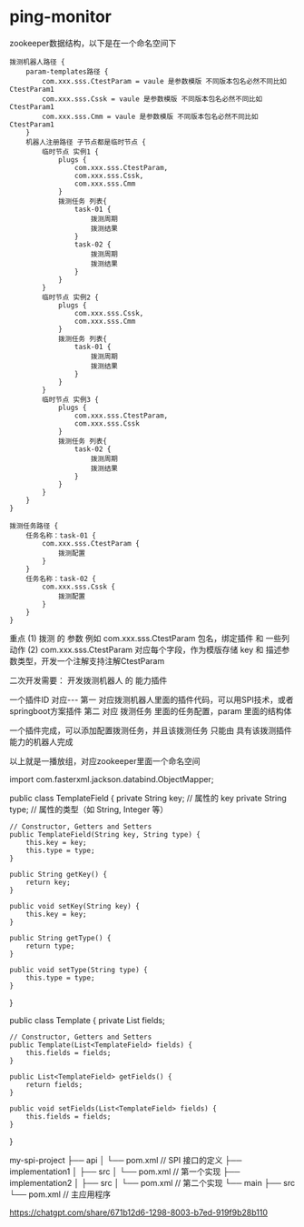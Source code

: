# ping-monitor

zookeeper数据结构，以下是在一个命名空间下
```
拨测机器人路径 {
	param-templates路径 {
		com.xxx.sss.CtestParam = vaule 是参数模版 不同版本包名必然不同比如CtestParam1
		com.xxx.sss.Cssk = vaule 是参数模版 不同版本包名必然不同比如CtestParam1
		com.xxx.sss.Cmm = vaule 是参数模版 不同版本包名必然不同比如CtestParam1
	}
	机器人注册路径 子节点都是临时节点 {
		临时节点 实例1 {
			plugs {
				com.xxx.sss.CtestParam,
				com.xxx.sss.Cssk,
				com.xxx.sss.Cmm
			}
			拨测任务 列表{
				task-01 {
					拨测周期
					拨测结果
				}
				task-02 {
					拨测周期
					拨测结果
				}
			}
		}
		临时节点 实例2 {
			plugs {
				com.xxx.sss.Cssk,
				com.xxx.sss.Cmm
			}
			拨测任务 列表{
				task-01 {
					拨测周期
					拨测结果
				}
			}
		}
		临时节点 实例3 {
			plugs {
				com.xxx.sss.CtestParam,
				com.xxx.sss.Cssk
			}
			拨测任务 列表{
				task-02 {
					拨测周期
					拨测结果
				}
			}
		}
	}
}

拨测任务路径 {
	任务名称：task-01 {
		com.xxx.sss.CtestParam {
			拨测配置
		}
	}
	任务名称：task-02 {
		com.xxx.sss.Cssk {
			拨测配置
		}
	}
}

```
重点
(1) 拨测 的 参数  例如 com.xxx.sss.CtestParam  包名，绑定插件 和 一些列动作
(2) com.xxx.sss.CtestParam 对应每个字段，作为模版存储 key  和  描述参数类型，开发一个注解支持注解CtestParam



二次开发需要：
开发拨测机器人 的 能力插件

一个插件ID 对应---
第一 对应拨测机器人里面的插件代码，可以用SPI技术，或者springboot方案插件
第二 对应 拨测任务 里面的任务配置，param 里面的结构体

一个插件完成，可以添加配置拨测任务，并且该拨测任务 只能由 具有该拨测插件能力的机器人完成

以上就是一播放组，对应zookeeper里面一个命名空间

import com.fasterxml.jackson.databind.ObjectMapper;


public class TemplateField {
    private String key;       // 属性的 key
    private String type;      // 属性的类型（如 String, Integer 等）

    // Constructor, Getters and Setters
    public TemplateField(String key, String type) {
        this.key = key;
        this.type = type;
    }

    public String getKey() {
        return key;
    }

    public void setKey(String key) {
        this.key = key;
    }

    public String getType() {
        return type;
    }

    public void setType(String type) {
        this.type = type;
    }
}


public class Template {
    private List<TemplateField> fields;

    // Constructor, Getters and Setters
    public Template(List<TemplateField> fields) {
        this.fields = fields;
    }

    public List<TemplateField> getFields() {
        return fields;
    }

    public void setFields(List<TemplateField> fields) {
        this.fields = fields;
    }
}


my-spi-project
├── api
│   └── pom.xml         // SPI 接口的定义
├── implementation1
│   ├── src
│   └── pom.xml         // 第一个实现
├── implementation2
│   ├── src
│   └── pom.xml         // 第二个实现
└── main
    ├── src
    └── pom.xml         // 主应用程序


https://chatgpt.com/share/671b12d6-1298-8003-b7ed-919f9b28b110
